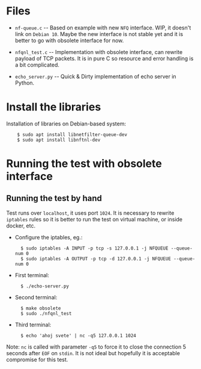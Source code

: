 Files
=====

* `nf-queue.c` -- Based on example with new `NFQ` interface. WIP, it doesn't link on `Debian 10`.
  Maybe the new interface is not stable yet and it is better to go with obsolete interface for now.

* `nfqnl_test.c` -- Implementation with obsolete interface, can rewrite payload of TCP packets.
It is in pure C so resource and error handling is a bit complicated.

* `echo_server.py` -- Quick & Dirty implementation of echo server in Python.


Install the libraries
=====================

Installation of libraries on Debian-based system:

        $ sudo apt install libnetfilter-queue-dev
        $ sudo apt install libnftnl-dev


Running the test with obsolete interface
========================================

Running the test by hand
------------------------

Test runs over `localhost`, it uses port `1024`. It is necessary to rewrite
`iptables` rules so it is better to run the test on virtual machine, or inside docker, etc.

- Configure the iptables, eg.:

        $ sudo iptables -A INPUT -p tcp -s 127.0.0.1 -j NFQUEUE --queue-num 0
        $ sudo iptables -A OUTPUT -p tcp -d 127.0.0.1 -j NFQUEUE --queue-num 0

- First terminal:

        $ ./echo-server.py


- Second terminal:

        $ make obsolete
        $ sudo ./nfqnl_test

- Third terminal:

        $ echo 'ahoj svete' | nc -q5 127.0.0.1 1024

Note: `nc` is called with parameter `-q5` to force it to close the connection
5 seconds after `EOF` on `stdin`.
It is not ideal but hopefully it is acceptable compromise for this test.

